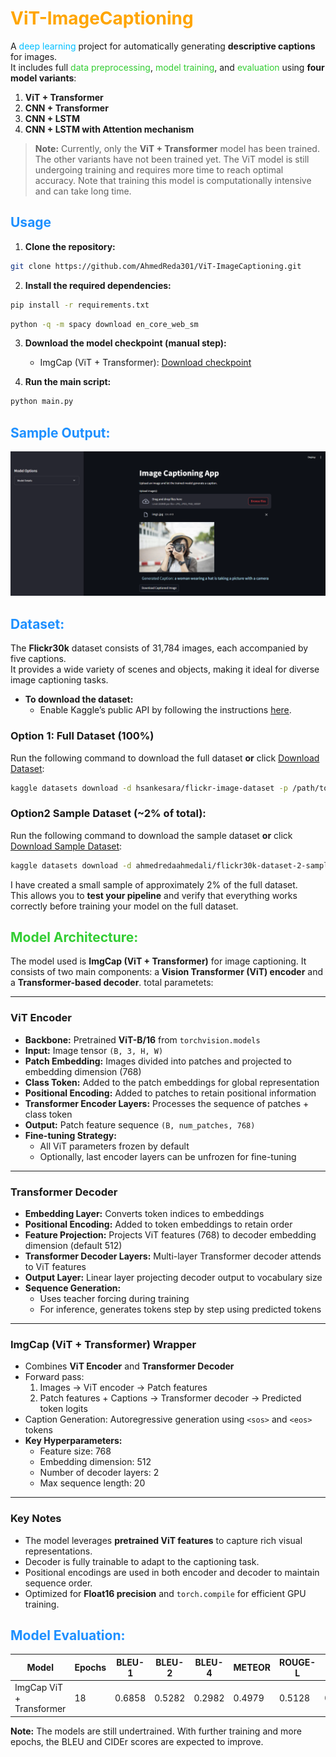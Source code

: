 # <span style="color:#FFA500;"> ViT-ImageCaptioning</span>

A <span style="color:#00BFFF;">deep learning</span> project for automatically generating **descriptive captions** for images.  
It includes full <span style="color:#32CD32;">data preprocessing</span>, <span style="color:#32CD32;">model training</span>, and <span style="color:#32CD32;">evaluation</span> using **four model variants**:

  1. **ViT + Transformer**  
  2. **CNN + Transformer**  
  3. **CNN + LSTM**  
  4. **CNN + LSTM with Attention mechanism**  

> **Note:** Currently, only the **ViT + Transformer** model has been trained. The other variants have not been trained yet. The ViT model is still undergoing training and requires more time to reach optimal accuracy. Note that training this model is computationally intensive and can take long time.


## <span style="color:#1E90FF;"> Usage</span>

1. **Clone the repository:**
  ```bash
  git clone https://github.com/AhmedReda301/ViT-ImageCaptioning.git
  ```
2. **Install the required dependencies:**
  ```bash
  pip install -r requirements.txt
  ```
  ```bash
  python -q -m spacy download en_core_web_sm
  ```
3. **Download the model checkpoint (manual step):**  
   - ImgCap (ViT + Transformer): [Download checkpoint](https://www.kaggle.com/models/ahmedredaahmedali/vittransformer)

4. **Run the main script:**
  ```bash
  python main.py
  ```

## <span style="color:#1E90FF;"> Sample Output:</span>
![Captioned Image](streamlit/imgs/img3.png)

## <span style="color:#1E90FF;"> Dataset:</span>

The **Flickr30k** dataset consists of 31,784 images, each accompanied by five captions.  
It provides a wide variety of scenes and objects, making it ideal for diverse image captioning tasks.

- **To download the dataset:**  
  - Enable Kaggle’s public API by following the instructions [here](https://www.kaggle.com/docs/api).  

### **Option 1: Full Dataset (100%)**
Run the following command to download the full dataset **or** click [Download Dataset](https://www.kaggle.com/datasets/hsankesara/flickr-image-dataset):
```bash
kaggle datasets download -d hsankesara/flickr-image-dataset -p /path/to/data/Flickr30
```

### **Option2 Sample Dataset (~2% of total):**  
Run the following command to download the sample dataset **or** click [Download Sample Dataset](https://www.kaggle.com/datasets/ahmedredaahmedali/flickr30k-dataset-2-sample):
```bash
kaggle datasets download -d ahmedredaahmedali/flickr30k-dataset-2-sample -p /path/to/data/Flickr30_sample
```
I have created a small sample of approximately 2% of the full dataset.  
This allows you to **test your pipeline** and verify that everything works correctly before training your model on the full dataset.  


## <span style="color:#32CD32;"> Model Architecture:</span>

The model used is **ImgCap (ViT + Transformer)** for image captioning. It consists of two main components: a **Vision Transformer (ViT) encoder** and a **Transformer-based decoder**.
total parametets: 

---

### **ViT Encoder**

- **Backbone:** Pretrained **ViT-B/16** from `torchvision.models`
- **Input:** Image tensor `(B, 3, H, W)`  
- **Patch Embedding:** Images divided into patches and projected to embedding dimension (768)  
- **Class Token:** Added to the patch embeddings for global representation  
- **Positional Encoding:** Added to patches to retain positional information  
- **Transformer Encoder Layers:** Processes the sequence of patches + class token  
- **Output:** Patch feature sequence `(B, num_patches, 768)`  
- **Fine-tuning Strategy:**  
  - All ViT parameters frozen by default  
  - Optionally, last encoder layers can be unfrozen for fine-tuning

---

### **Transformer Decoder**

- **Embedding Layer:** Converts token indices to embeddings  
- **Positional Encoding:** Added to token embeddings to retain order  
- **Feature Projection:** Projects ViT features (768) to decoder embedding dimension (default 512)  
- **Transformer Decoder Layers:** Multi-layer Transformer decoder attends to ViT features  
- **Output Layer:** Linear layer projecting decoder output to vocabulary size  
- **Sequence Generation:**  
  - Uses teacher forcing during training  
  - For inference, generates tokens step by step using predicted tokens

---

### **ImgCap (ViT + Transformer) Wrapper**

- Combines **ViT Encoder** and **Transformer Decoder**  
- Forward pass:
  1. Images → ViT encoder → Patch features  
  2. Patch features + Captions → Transformer decoder → Predicted token logits  
- Caption Generation: Autoregressive generation using `<sos>` and `<eos>` tokens  
- **Key Hyperparameters:**  
  - Feature size: 768  
  - Embedding dimension: 512  
  - Number of decoder layers: 2  
  - Max sequence length: 20  

---

### **Key Notes**

- The model leverages **pretrained ViT features** to capture rich visual representations.  
- Decoder is fully trainable to adapt to the captioning task.  
- Positional encodings are used in both encoder and decoder to maintain sequence order.  
- Optimized for **Float16 precision** and `torch.compile` for efficient GPU training.







## <span style="color:#1E90FF;"> Model Evaluation:</span>

| Model                    | Epochs | BLEU-1  | BLEU-2   | BLEU-4 | METEOR | ROUGE-L | CIDEr   |
|--------------------------|--------|---------|----------|--------|--------|---------|---------|
| ImgCap ViT + Transformer | 18     | 0.6858  |0.5282    | 0.2982 | 0.4979 | 0.5128  | 0.6596  |

**Note:** The models are still undertrained. With further training and more epochs, the BLEU and CIDEr scores are expected to improve.





